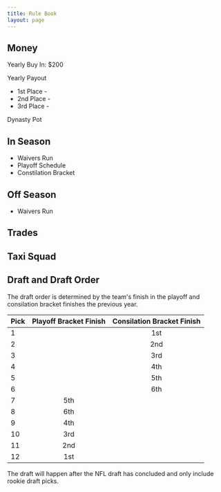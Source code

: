 ```yaml
---
title: Rule Book
layout: page
---
```

## Money
Yearly Buy In: $200

Yearly Payout 
- 1st Place - 
- 2nd Place - 
- 3rd Place - 

Dynasty Pot

## In Season
- Waivers Run
- Playoff Schedule
- Constilation Bracket 

## Off Season
- Waivers Run

## Trades

## Taxi Squad

## Draft and Draft Order
The draft order is determined by the team's finish in the playoff and consilation bracket finishes the previous year. 

| Pick  | Playoff Bracket Finish  | Consilation Bracket Finish  |
| ---   | :---:                   | :---:                       |
| 1     |                         | 1st                         |
| 2     |                         | 2nd                         |
| 3     |                         | 3rd                         |
| 4     |                         | 4th                         |
| 5     |                         | 5th                         |
| 6     |                         | 6th                         |
| 7     | 5th                     |                             |
| 8     | 6th                     |                             |
| 9     | 4th                     |                             |
| 10    | 3rd                     |                             |
| 11    | 2nd                     |                             |
| 12    | 1st                     |                             |

The draft will happen after the NFL draft has concluded and only include rookie draft picks.
